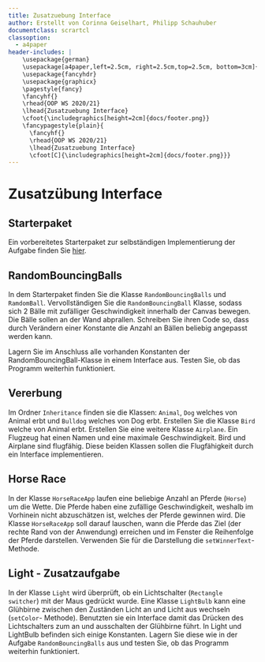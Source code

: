 ```yaml
---
title: Zusatzuebung Interface
author: Erstellt von Corinna Geiselhart, Philipp Schauhuber
documentclass: scrartcl
classoption:
  - a4paper
header-includes: |
    \usepackage{german} 
    \usepackage[a4paper,left=2.5cm, right=2.5cm,top=2.5cm, bottom=3cm]{geometry}
    \usepackage{fancyhdr}
    \usepackage{graphicx}
    \pagestyle{fancy}
    \fancyhf{}
    \rhead{OOP WS 2020/21}
    \lhead{Zusatzuebung Interface}
    \cfoot{\includegraphics[height=2cm]{docs/footer.png}}
    \fancypagestyle{plain}{
      \fancyhf{}
      \rhead{OOP WS 2020/21}
      \lhead{Zusatzuebung Interface}
      \cfoot[C]{\includegraphics[height=2cm]{docs/footer.png}}}
---
```



# Zusatzübung Interface

## Starterpaket

Ein vorbereitetes Starterpaket zur selbständigen Implementierung der Aufgabe finden Sie [hier](https://github.com/OOP-Ubungen-WS2020-21/Zusatzuebung_Interface/archive/Starterpaket.zip).

## RandomBouncingBalls

In dem Starterpaket finden Sie die Klasse `RandomBouncingBalls` und `RamdomBall`. Vervollständigen Sie die `RandomBouncingBall` Klasse, sodass sich 2 Bälle mit zufälliger Geschwindigkeit innerhalb der Canvas bewegen. Die Bälle sollen an der Wand abprallen.
Schreiben Sie ihren Code so, dass durch Verändern einer Konstante die Anzahl an Bällen beliebig angepasst werden kann.

Lagern Sie im Anschluss alle vorhanden Konstanten der RandomBouncingBall-Klasse in einem Interface aus. Testen Sie, ob das Programm weiterhin funktioniert.


## Vererbung
Im Ordner `Inheritance` finden sie die Klassen: `Animal`, `Dog` welches von Animal erbt und `Bulldog` welches von Dog erbt. 
Erstellen Sie die Klasse `Bird` welche von Animal erbt. Erstellen Sie eine weitere Klasse `Airplane`. Ein Flugzeug hat einen Namen und eine maximale Geschwindigkeit. 
Bird und Airplane sind flugfähig. Diese beiden Klassen sollen die Flugfähigkeit durch ein Interface implementieren.

## Horse Race
In der Klasse `HorseRaceApp` laufen eine beliebige Anzahl an Pferde (`Horse`) um die Wette. Die Pferde haben eine zufällige Geschwindigkeit,  weshalb im Vorhinein nicht abzuschätzen ist, welches der Pferde gewinnen wird. 
Die Klasse `HorseRaceApp` soll darauf lauschen, wann die Pferde das Ziel (der rechte Rand von der Anwendung) erreichen und im Fenster die Reihenfolge der Pferde darstellen. Verwenden Sie für die Darstellung die `setWinnerText`- Methode.

## Light - Zusatzaufgabe
In der Klasse `Light` wird überprüft, ob ein Lichtschalter (`Rectangle switcher`) mit der Maus gedrückt wurde. Eine Klasse `LightBulb` kann eine Glühbirne zwischen den Zuständen Licht an und Licht aus wechseln (`setColor`- Methode). 
Benutzten sie ein Interface damit das Drücken des Lichtschalters zum an und ausschalten der Glühbirne führt.
In Light und LightBulb befinden sich einige Konstanten. Lagern Sie diese wie in der Aufgabe `RandomBouncingBalls` aus und testen Sie, ob das Programm weiterhin funktioniert.
